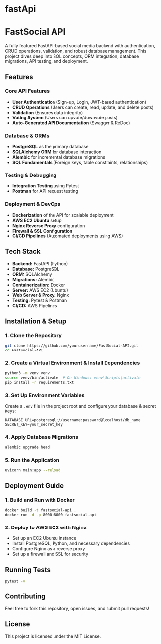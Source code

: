 # fastApi

# FastSocial API

A fully featured FastAPI-based social media backend with authentication, CRUD operations, validation, and robust database management. This project dives deep into SQL concepts, ORM integration, database migrations, API testing, and deployment.

## Features

### Core API Features

- **User Authentication** (Sign-up, Login, JWT-based authentication)
- **CRUD Operations** (Users can create, read, update, and delete posts)
- **Validation** (Ensures data integrity)
- **Voting System** (Users can upvote/downvote posts)
- **Auto-Generated API Documentation** (Swagger & ReDoc)

### Database & ORMs

- **PostgreSQL** as the primary database
- **SQLAlchemy ORM** for database interaction
- **Alembic** for incremental database migrations
- **SQL Fundamentals** (Foreign keys, table constraints, relationships)

### Testing & Debugging

- **Integration Testing** using Pytest
- **Postman** for API request testing

### Deployment & DevOps

- **Dockerization** of the API for scalable deployment
- **AWS EC2 Ubuntu** setup
- **Nginx Reverse Proxy** configuration
- **Firewall & SSL Configuration**
- **CI/CD Pipelines** (Automated deployments using AWS)

## Tech Stack

- **Backend:** FastAPI (Python)
- **Database:** PostgreSQL
- **ORM:** SQLAlchemy
- **Migrations:** Alembic
- **Containerization:** Docker
- **Server:** AWS EC2 (Ubuntu)
- **Web Server & Proxy:** Nginx
- **Testing:** Pytest & Postman
- **CI/CD:** AWS Pipelines

## Installation & Setup

### 1. Clone the Repository

```sh
git clone https://github.com/yourusername/FastSocial-API.git
cd FastSocial-API
```

### 2. Create a Virtual Environment & Install Dependencies

```sh
python3 -m venv venv
source venv/bin/activate  # On Windows: venv\Scripts\activate
pip install -r requirements.txt
```

### 3. Set Up Environment Variables

Create a `.env` file in the project root and configure your database & secret keys:

```env
DATABASE_URL=postgresql://username:password@localhost/db_name
SECRET_KEY=your_secret_key
```

### 4. Apply Database Migrations

```sh
alembic upgrade head
```

### 5. Run the Application

```sh
uvicorn main:app --reload
```

## Deployment Guide

### 1. Build and Run with Docker

```sh
docker build -t fastsocial-api .
docker run -d -p 8000:8000 fastsocial-api
```

### 2. Deploy to AWS EC2 with Nginx

- Set up an EC2 Ubuntu instance
- Install PostgreSQL, Python, and necessary dependencies
- Configure Nginx as a reverse proxy
- Set up a firewall and SSL for security

## Running Tests

```sh
pytest -v
```

## Contributing

Feel free to fork this repository, open issues, and submit pull requests!

## License

This project is licensed under the MIT License.
